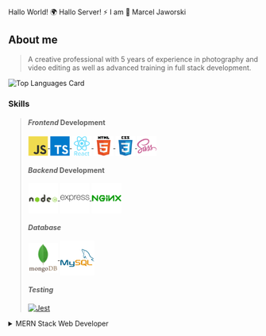 Hallo World! :earth_africa: Hallo Server! :zap: I am :bust_in_silhouette: Marcel Jaworski 

## About me

> A creative professional with 5 years of experience in photography and video editing as well as advanced training in full stack development.

![Top Languages Card](https://github-readme-stats.vercel.app/api/top-langs/?username=marceljaworski&layout=compact)

### Skills
> #### ***Frontend*** Development
>
> <a href="https://developer.mozilla.org/en-US/docs/Web/JavaScript" target="blank">
> <img align="center" src="https://raw.githubusercontent.com/devicons/devicon/master/icons/javascript/javascript-original.svg" alt="JavaScript"  height="40" width="40" />
> </a>
> <a href="https://www.typescriptlang.org/" target="blank">
> <img align="center" src="https://raw.githubusercontent.com/devicons/devicon/master/icons/typescript/typescript-original.svg" alt="TypeScript" height="40" width="40" />
> </a>
> <a href="https://reactjs.org/" target="blank">
> <img align="center" src="https://raw.githubusercontent.com/devicons/devicon/master/icons/react/react-original-wordmark.svg" alt="React" height="40" width="40" />
> </a>
> <a href="https://www.w3.org/html/" target="blank">
> <img align="center" src="https://raw.githubusercontent.com/devicons/devicon/master/icons/html5/html5-original-wordmark.svg" alt="Html5" height="40" width="40" />
> </a>
> <a href="https://www.w3schools.com/css/" target="blank">
> <img align="center" src="https://raw.githubusercontent.com/devicons/devicon/master/icons/css3/css3-original-wordmark.svg" alt="Css3" height="40" width="40" />
> </a>
> <a href="https://sass-lang.com" target="blank">
> <img align="center" src="https://raw.githubusercontent.com/devicons/devicon/master/icons/sass/sass-original.svg" alt="Sass" height="40" width="40" />
> </a>
> 
> #### ***Backend*** Development
>
> <a href="https://nodejs.org" target="blank">
> <img align="center" src="https://raw.githubusercontent.com/devicons/devicon/master/icons/nodejs/nodejs-original-wordmark.svg" alt="Node.js" height="60" width="60" />
> </a>
> <a href="https://expressjs.com" target="blank">
> <img align="center" src="https://raw.githubusercontent.com/devicons/devicon/master/icons/express/express-original-wordmark.svg" alt="Express" height="60" width="60" />
> </a>
> <a href="https://www.nginx.com" target="blank">
> <img align="center" src="https://raw.githubusercontent.com/devicons/devicon/master/icons/nginx/nginx-original.svg" alt="Nginx" height="60" width="60" />
> </a>
> 
> #### ***Database***
> 
> <a href="https://www.mongodb.com/" target="blank">
> <img align="center" src="https://raw.githubusercontent.com/devicons/devicon/master/icons/mongodb/mongodb-original-wordmark.svg" alt="MongoDB" height="60" width="60" />
> </a>
> <a href="https://www.mysql.com/" target="blank">
> <img align="center" src="https://raw.githubusercontent.com/devicons/devicon/master/icons/mysql/mysql-original-wordmark.svg" alt="MySQL" height="70" width="70" />
> </a>
>
> #### ***Testing***
>
> <a href="https://jestjs.io" target="blank">
> <img align="center" src="https://www.vectorlogo.zone/logos/jestjsio/jestjsio-icon.svg" alt="Jest" height="40" width="40" />
> </a>

<details><summary>MERN Stack Web Developer</summary> Over the past year I have been learning the basics of web development and the MERN stack, which consists of MongoDB, Express.js, React and Node.js. I have gained knowledge in building responsive web applications, handling database operations, and building RESTful APIs. I have also developed skills in front-end development using Visual Studio Code, Vanilla JS, Vite, Sass, Bootstrap. In our final year project, "Elite Events Planner", I also learned how to use figma, git and github to collaborate with my teammates, and how to deploy web applications using cloud services such as Vercel, 0Auth and Docker. Overall, this course has equipped me with the skills necessary to develop full-stack web applications using the MERN stack and to quickly learn other tools.
</details>
